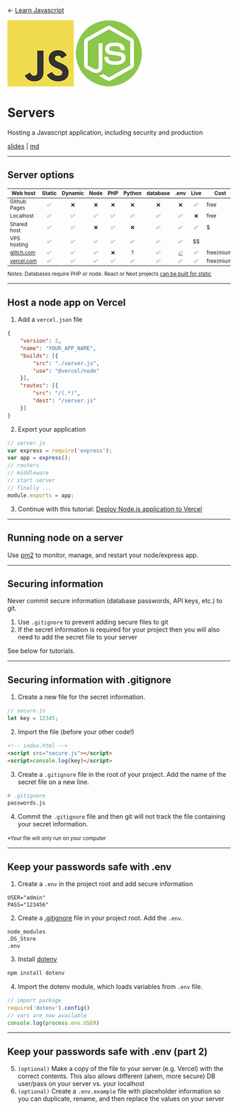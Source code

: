 <!-- paginate: true -->

← [Learn Javascript](../../)

<a href="../../"><img width="150" src="../../assets/img/logos/logo-javascript-150w.png"></a> <a href="../../"><img width="150" src="../../assets/img/logos/logo-node-ltgreen-150w.png"></a>

# Servers

Hosting a Javascript application, including security and production

<span class="slides-small"><a href="slides.html">slides</a> | <a href="servers.md">md</a></span>

<!--
Presentation comments ...
-->



---

## Server options


<small>

Web host | Static | Dynamic | Node | PHP | Python | database | .env | Live | Cost
--- | :---: | :---: | :---: | :---: | :---: | :---: | :---: | :---: | ---
Github Pages   | ✅ | ❌ | ❌ | ❌ | ❌ | ❌ | ❌ | ✅ | free 
Localhost      | ✅ | ✅ | ✅ | ✅ | ✅ | ✅ | ✅ | ❌ | free
Shared host | ✅ | ✅ | ❌ | ✅ | ❌ | ✅ | ✅ | ✅ | $
VPS hosting    | ✅ | ✅ | ✅ | ✅ | ✅ | ✅ | ✅ | $$
[glitch.com ](https://glitch.com/) | ✅ | ✅ | ✅ | ❌ |  ? |✅ | [✅](https://help.glitch.com/hc/en-us/articles/16287550167437-Adding-Private-Data) | ✅ | free(mium)
[vercel.com ](https://vercel.com) | ✅ | ✅ | ✅ | ✅ | ✅ | ✅ | ✅ | ✅ |free(mium)

Notes: Databases require PHP or node. React or Next projects [can be built for static](https://create-react-app.dev/docs/production-build/)

</small>



---

## Host a node app on Vercel

<div class="twocolumn">
<div class="col">

1. Add a `vercel.json` file

```json
{
	"version": 2,
	"name": "YOUR_APP_NAME",
	"builds": [{
		"src": "./server.js",
		"use": "@vercel/node"
	}],
	"routes": [{
		"src": "/(.*)",
		"dest": "/server.js"
	}]
}
```

</div>
<div class="col">

2. Export your application 

```js
// server.js
var express = require('express');
var app = express();
// routers
// middleware
// start server
// finally ...
module.exports = app;
```

3. Continue with this tutorial: [Deploy Node.js application to Vercel](https://dev.to/adafycheng/deploy-nodejs-application-to-vercel-in-5-minutes-171m)

</div>
</div>








---

## Running node on a server

Use [pm2](https://pm2.keymetrics.io/docs/usage/quick-start/) to monitor, manage, and restart your node/express app.





---

## Securing information

Never commit secure information (database passwords, API keys, etc.) to git.

1. Use `.gitignore` to prevent adding secure files to git
2. If the secret information is required for your project then you will also need to add the secret file to your server

See below for tutorials.


---

## Securing information with .gitignore

<div class="twocolumn">
<div class="col">

1. Create a new file for the secret information. 

```js
// secure.js
let key = 12345;
```

2. Import the file (before your other code!)

```html
<!-- index.html -->
<script src="secure.js"></script>
<script>console.log(key)</script>  
```

</div>
<div class="col">

3. Create a `.gitignore` file in the root of your project. Add the name of the secret file on a new line.

```bash
# .gitignore
passwords.js
```

4. Commit the `.gitignore` file and then git will not track the file containing your secret information.

<small>*Your file will only run on your computer</small>

</div>
</div>





---

## Keep your passwords safe with .env

<div class="twocolumn">
<div class="col">

1. Create a `.env` in the project root and add secure information

```
USER="admin"
PASS="123456"
```


2. Create a [.gitignore](http://toptal.com/developers/gitignore) file in your project root. Add the `.env`. 

```
node_modules
.DS_Store
.env
```

</div>
<div class="col">

3. Install [dotenv](https://www.npmjs.com/package/dotenv) 

```js
npm install dotenv
``` 


4. Import the dotenv module, which loads variables from `.env` file. 

```js
// import package
require('dotenv').config()
// vars are now available
console.log(process.env.USER)
```

</div>
</div>


---

## Keep your passwords safe with .env (part 2)

5. `(optional)` Make a copy of the file to your server (e.g. Vercel) with the correct contents. This also allows different (ahem, more secure) DB user/pass on your server vs. your localhost
6. `(optional)` Create a `.env.example` file with placeholder information so you can duplicate, rename, and then replace the values on your server




